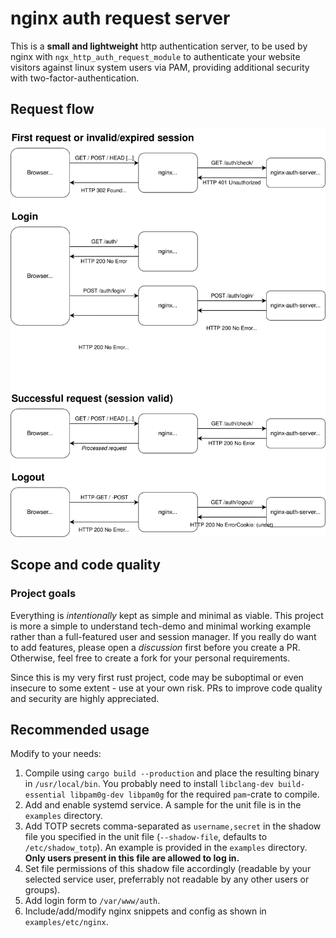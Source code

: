 # nginx auth request server

This is a **small and lightweight** http authentication server, to be used by nginx with `ngx_http_auth_request_module` to authenticate your website visitors against linux system users via PAM, providing additional security with two-factor-authentication.

## Request flow

![Request flow diagram](docs/nginx-auth-request.svg)

## Scope and code quality

### Project goals

Everything is *intentionally* kept as simple and minimal as viable.
This project is more a simple to understand tech-demo and minimal working example rather than a full-featured user and session manager.
If you really do want to add features, please open a *discussion* first before you create a PR.
Otherwise, feel free to create a fork for your personal requirements.

Since this is my very first rust project, code may be suboptimal or even insecure to some extent - use at your own risk.
PRs to improve code quality and security are highly appreciated.

## Recommended usage

Modify to your needs:

1. Compile using `cargo build --production` and place the resulting binary in `/usr/local/bin`. You probably need to install `libclang-dev build-essential libpam0g-dev libpam0g` for the required `pam`-crate to compile.
2. Add and enable systemd service. A sample for the unit file is in the `examples` directory.
3. Add TOTP secrets comma-separated as `username,secret` in the shadow file you specified in the unit file (`--shadow-file`, defaults to `/etc/shadow_totp`).  An example is provided in the `examples` directory. **Only users present in this file are allowed to log in.**
4. Set file permissions of this shadow file accordingly (readable by your selected service user, preferrably not readable by any other users or groups).
5. Add login form to `/var/www/auth`.
6. Include/add/modify nginx snippets and config as shown in `examples/etc/nginx`.
